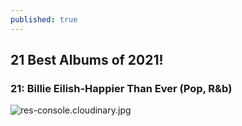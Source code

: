 ```yaml
---
published: true
---
```

## 21 Best Albums of 2021! 

### 21: Billie Eilish-Happier Than Ever (Pop, R&b)


![res-console.cloudinary.jpg]({{https://cloudinary.com/console/c-c802d60eeb3215f5734a9ebf854ebe/media_library/folders/home}}/_posts/res-console.cloudinary.jpg)
